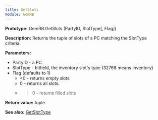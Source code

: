 ```yaml
---
title: GetSlots
module: GemRB
---
```


**Prototype:** GemRB.GetSlots (PartyID, SlotType[, Flag])

**Description:** Returns the tuple of slots of a PC matching the SlotType 
criteria.

**Parameters:**
  * PartyID - a PC
  * SlotType - bitfield, the inventory slot's type (32768 means inventory)
  * Flag (defaults to 1)
    * <0 - returns empty slots
    * 0  - returns all slots.
    * >0 - returns filled slots

**Return value:** tuple

**See also:** [GetSlotType](GetSlotType.md)

